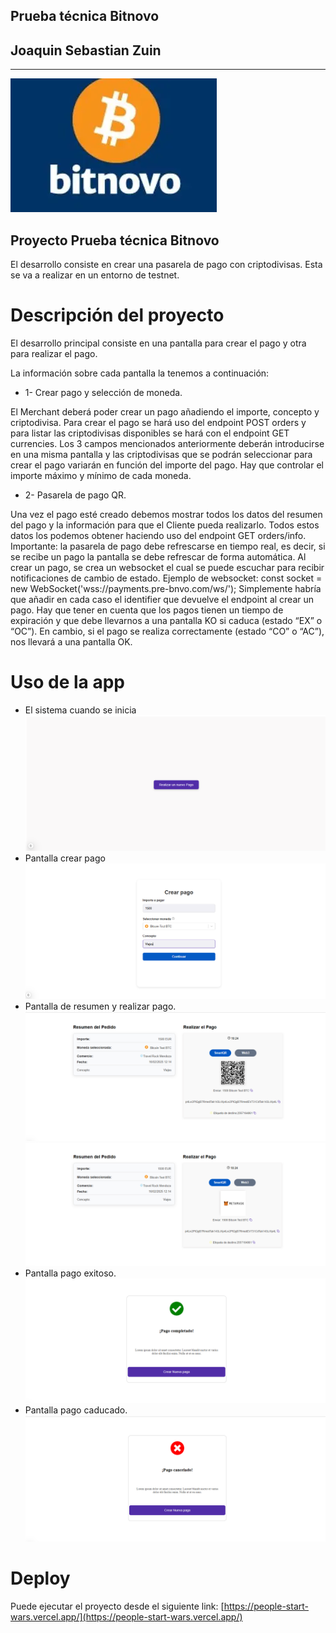 ## Prueba técnica Bitnovo


## Joaquin Sebastian Zuin

------------
![image](./public/bitnovo.webp)
## Proyecto Prueba técnica Bitnovo

El desarrollo consiste en crear una pasarela de pago con criptodivisas. Esta se va a realizar en un entorno de testnet.

# Descripción del proyecto 
 El desarrollo principal consiste en una pantalla para crear el pago y otra para realizar el
pago.

La información sobre cada pantalla la tenemos a continuación:
- 1- Crear pago y selección de moneda.

El Merchant deberá poder crear un pago añadiendo el importe, concepto y criptodivisa.
Para crear el pago se hará uso del endpoint POST orders y para listar las criptodivisas
disponibles se hará con el endpoint GET currencies.
Los 3 campos mencionados anteriormente deberán introducirse en una misma pantalla y las
criptodivisas que se podrán seleccionar para crear el pago variarán en función del importe
del pago. Hay que controlar el importe máximo y mínimo de cada moneda.

- 2- Pasarela de pago QR.

Una vez el pago esté creado debemos mostrar todos los datos del resumen del pago y la
información para que el Cliente pueda realizarlo. Todos estos datos los podemos obtener
haciendo uso del endpoint GET orders/info.
Importante: la pasarela de pago debe refrescarse en tiempo real, es decir, si se recibe un
pago la pantalla se debe refrescar de forma automática. Al crear un pago, se crea un
websocket el cual se puede escuchar para recibir notificaciones de cambio de estado.
Ejemplo de websocket:
const socket = new WebSocket('wss://payments.pre-bnvo.com/ws/<identifier>');
Simplemente habría que añadir en cada caso el identifier que devuelve el endpoint al crear
un pago.
Hay que tener en cuenta que los pagos tienen un tiempo de expiración y que debe llevarnos
a una pantalla KO si caduca (estado “EX” o “OC”). En cambio, si el pago se realiza
correctamente (estado “CO” o “AC”), nos llevará a una pantalla OK.

# Uso de la app

- El sistema cuando se inicia 
![image](./public/pantalla_00.PNG)
- Pantalla crear pago
![image](./public/pantalla_01.PNG)
- Pantalla de resumen y realizar pago.
![image](./public/pantalla_02.PNG)
![image](./public/pantalla_03.PNG)
- Pantalla pago exitoso.
![image](./public/pantalla_05.PNG)
- Pantalla pago caducado.
![image](./public/pantalla_04.PNG)
# Deploy

Puede ejecutar el proyecto desde el siguiente link:
[https://people-start-wars.vercel.app/](https://people-start-wars.vercel.app/)

#



